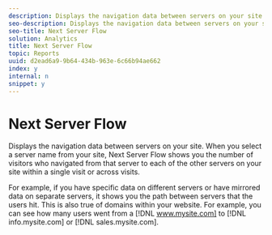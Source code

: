 ```yaml
---
description: Displays the navigation data between servers on your site. When you select a server name from your site, Next Server Flow shows you the number of visitors who navigated from that server to each of the other servers on your site within a single visit or across visits.
seo-description: Displays the navigation data between servers on your site. When you select a server name from your site, Next Server Flow shows you the number of visitors who navigated from that server to each of the other servers on your site within a single visit or across visits.
seo-title: Next Server Flow
solution: Analytics
title: Next Server Flow
topic: Reports
uuid: d2ead6a9-9b64-434b-963e-6c66b94ae662
index: y
internal: n
snippet: y
---
```


# Next Server Flow

Displays the navigation data between servers on your site. When you select a server name from your site, Next Server Flow shows you the number of visitors who navigated from that server to each of the other servers on your site within a single visit or across visits.

 For example, if you have specific data on different servers or have mirrored data on separate servers, it shows you the path between servers that the users hit. This is also true of domains within your website. For example, you can see how many users went from a [!DNL www.mysite.com] to [!DNL info.mysite.com] or [!DNL sales.mysite.com]. 
